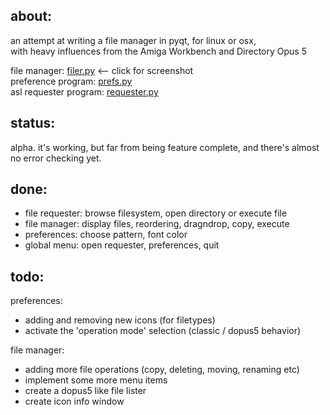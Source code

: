 about:   
---   
an attempt at writing a file manager in pyqt, for linux or osx,   
with heavy influences from the Amiga Workbench and Directory Opus 5

file manager: [filer.py](https://raw.github.com/freeaks/filer/master/test-tree/screenshots/filer.png) <-- click for screenshot   
preference program: [prefs.py](https://raw.github.com/freeaks/filer/master/test-tree/screenshots/prefs.png)   
asl requester program: [requester.py](https://raw.github.com/freeaks/filer/master/test-tree/screenshots/asl_req.png)   


status:   
---   
alpha.
it's working, but far from being feature complete, 
and there's almost no error checking yet.


done:   
---
- file requester: browse filesystem, open directory or execute file   
- file manager: display files, reordering, dragndrop, copy, execute   
- preferences: choose pattern, font color   
- global menu: open requester, preferences, quit   


todo:   
---   
preferences:   
- adding and removing new icons (for filetypes)   
- activate the 'operation mode' selection (classic / dopus5 behavior)   


file manager:   
- adding more file operations (copy, deleting, moving, renaming etc)   
- implement some more menu items   
- create a dopus5 like file lister   
- create icon info window   


